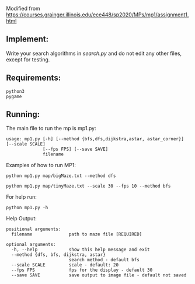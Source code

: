 Modified from https://courses.grainger.illinois.edu/ece448/sp2020/MPs/mp1/assignment1.html

## Implement:
Write your search algorithms in *search.py* and do not edit any other files, except for testing.

## Requirements:
```
python3
pygame
```
## Running:
The main file to run the mp is mp1.py:

```
usage: mp1.py [-h] [--method {bfs,dfs,dijkstra,astar, astar_corner}] [--scale SCALE]
              [--fps FPS] [--save SAVE]
              filename
```

Examples of how to run MP1:
```
python mp1.py map/bigMaze.txt --method dfs
```
```
python mp1.py map/tinyMaze.txt --scale 30 --fps 10 --method bfs
```

For help run:
```
python mp1.py -h
```
Help Output:
```
positional arguments:
  filename              path to maze file [REQUIRED]

optional arguments:
  -h, --help            show this help message and exit
  --method {dfs, bfs, dijkstra, astar}
                        search method - default bfs
  --scale SCALE         scale - default: 20
  --fps FPS             fps for the display - default 30
  --save SAVE           save output to image file - default not saved
```
